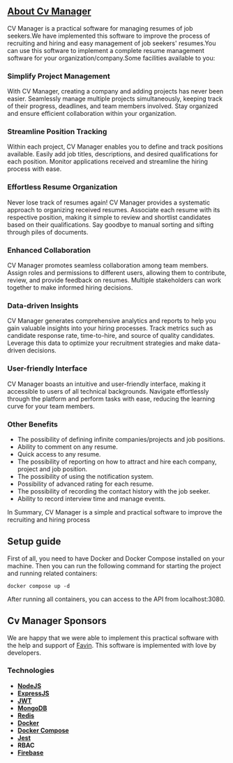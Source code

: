 ## [About Cv Manager](https://cvmanager.ir)

CV Manager is a practical software for managing resumes of job seekers.We have implemented this software to improve the process of recruiting and hiring and easy management of job seekers' resumes.You can use this software to implement a complete resume management software for your organization/company.Some facilities available to you:

### Simplify Project Management
With CV Manager, creating a company and adding projects has never been easier. Seamlessly manage multiple projects simultaneously, keeping track of their progress, deadlines, and team members involved. Stay organized and ensure efficient collaboration within your organization.
### Streamline Position Tracking
Within each project, CV Manager enables you to define and track positions available. Easily add job titles, descriptions, and desired qualifications for each position. Monitor applications received and streamline the hiring process with ease.
### Effortless Resume Organization
Never lose track of resumes again! CV Manager provides a systematic approach to organizing received resumes. Associate each resume with its respective position, making it simple to review and shortlist candidates based on their qualifications. Say goodbye to manual sorting and sifting through piles of documents.
### Enhanced Collaboration
CV Manager promotes seamless collaboration among team members. Assign roles and permissions to different users, allowing them to contribute, review, and provide feedback on resumes. Multiple stakeholders can work together to make informed hiring decisions.
### Data-driven Insights
CV Manager generates comprehensive analytics and reports to help you gain valuable insights into your hiring processes. Track metrics such as candidate response rate, time-to-hire, and source of quality candidates. Leverage this data to optimize your recruitment strategies and make data-driven decisions.
### User-friendly Interface
CV Manager boasts an intuitive and user-friendly interface, making it accessible to users of all technical backgrounds. Navigate effortlessly through the platform and perform tasks with ease, reducing the learning curve for your team members.
### Other Benefits
- The possibility of defining infinite companies/projects and job positions.
- Ability to comment on any resume.
- Quick access to any resume.
- The possibility of reporting on how to attract and hire each company, project and job position.
- The possibility of using the notification system.
- Possibility of advanced rating for each resume.
- The possibility of recording the contact history with the job seeker.
- Ability to record interview time and manage events.

In Summary, CV Manager is a simple and practical software to improve the recruiting and hiring process

## Setup guide

First of all, you need to have Docker and Docker Compose installed on your machine. Then you can run the following command for starting the project and running related containers:

```
docker compose up -d
```

After running all containers, you can access to the API from localhost:3080.

## Cv Manager    Sponsors

We are happy that we were able to implement this practical software with the help and support of [Favin](https://fatertejarat.com/). This software is implemented with love by developers.

### Technologies

- **[NodeJS](https://nodejs.org/en)**
- **[ExpressJS](https://expressjs.com/)**
- **[JWT](https://jwt.io)**
- **[MongoDB](https://www.mongodb.com/)**
- **[Redis](https://redis.io/)**
- **[Docker](https://www.docker.com/)**
- **[Docker Compose](https://docs.docker.com/compose/)**
- **[Jest](https://jestjs.io/)**
- **RBAC**
- **[Firebase](https://firebase.google.com/)**



